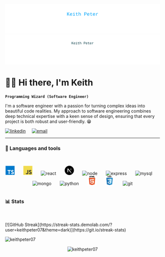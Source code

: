 ![Keith](./assets/code-light.gif#gh-dark-mode-only)
![Keith](./assets/code-dark.gif#gh-light-mode-only)


# 👋🏾 Hi there, I'm Keith

**`Programming Wizard (Software Engineer)`**

I'm a software engineer with a passion for turning complex ideas into beautiful code realities. My approach to software engineering combines deep technical expertise with a keen sense of design, ensuring that every project is both robust and user-friendly. 😁


<!--[![linkedin](https://custom-icon-badges.demolab.com/badge/-Linkedin-blue?style=for-the-badge&logoColor=white&logo=linkedin)](https://www.linkedin.com/in/keith-peter/)&nbsp;&nbsp;&nbsp;&nbsp;&nbsp;[![leetcode](https://custom-icon-badges.demolab.com/badge/Leetcode-yellow.svg?style=for-the-badge&logoColor=white&logo=leetcode)](https://leetcode.com/u/keithpeter/) &nbsp;&nbsp;&nbsp;&nbsp;&nbsp;[![email](https://custom-icon-badges.demolab.com/badge/-Send%20Email-red?style=for-the-badge&logoColor=white&logo=mail)](mailto:keithpeter07@gmail.com)-->

[![linkedin](https://custom-icon-badges.demolab.com/badge/-Linkedin-blue?style=for-the-badge&logoColor=white&logo=linkedin)](https://www.linkedin.com/in/keith-peter/)&nbsp;&nbsp;&nbsp;&nbsp;&nbsp;[![email](https://custom-icon-badges.demolab.com/badge/-Send%20Email-red?style=for-the-badge&logoColor=white&logo=mail)](mailto:keithpeter07@gmail.com)

---


### 🧰 Languages and tools
<br/>

<p align="center">

<img src="https://raw.githubusercontent.com/devicons/devicon/master/icons/typescript/typescript-original.svg" alt="typescript" width="30" />
&nbsp;&nbsp;&nbsp;&nbsp;&nbsp;

<img src="https://raw.githubusercontent.com/devicons/devicon/master/icons/javascript/javascript-original.svg" alt="javascript" width="30" />
&nbsp;&nbsp;&nbsp;&nbsp;&nbsp;

<img src="https://cdn.jsdelivr.net/gh/devicons/devicon@latest/icons/react/react-original.svg" alt="react" width="30"/>          
&nbsp;&nbsp;&nbsp;&nbsp;&nbsp;

<img src="https://raw.githubusercontent.com/devicons/devicon/master/icons/nextjs/nextjs-original.svg" alt="next" width="30" />
&nbsp;&nbsp;&nbsp;&nbsp;&nbsp;

<img src="https://cdn.jsdelivr.net/gh/devicons/devicon@latest/icons/nodejs/nodejs-original.svg" alt="node" width="30"/>
&nbsp;&nbsp;&nbsp;&nbsp;&nbsp;

<img src="https://cdn.jsdelivr.net/gh/devicons/devicon@latest/icons/express/express-original.svg" alt="express" width="30"/>
&nbsp;&nbsp;&nbsp;&nbsp;&nbsp;

<img src="https://cdn.jsdelivr.net/gh/devicons/devicon@latest/icons/mysql/mysql-original.svg" alt="mysql" width="30"/>
&nbsp;&nbsp;&nbsp;&nbsp;&nbsp;

<img src="https://cdn.jsdelivr.net/gh/devicons/devicon@latest/icons/mongodb/mongodb-original.svg" alt="mongo" width="30"/>
&nbsp;&nbsp;&nbsp;&nbsp;&nbsp;

<img src="https://cdn.jsdelivr.net/gh/devicons/devicon@latest/icons/python/python-plain.svg" alt="python" width="30"/>
&nbsp;&nbsp;&nbsp;&nbsp;&nbsp;

<img src="https://raw.githubusercontent.com/devicons/devicon/master/icons/html5/html5-original-wordmark.svg" alt="html5" width="30" />
&nbsp;&nbsp;&nbsp;&nbsp;&nbsp;

<img src="https://raw.githubusercontent.com/devicons/devicon/master/icons/css3/css3-original-wordmark.svg" alt="css3" width="30" /> 
&nbsp;&nbsp;&nbsp;&nbsp;&nbsp;

<img src="https://www.vectorlogo.zone/logos/git-scm/git-scm-icon.svg" alt="git" width="30"/>

</p>

#

### 📊 Stats
<br/>
<br/>
[![GitHub Streak](https://streak-stats.demolab.com/?user=keithpeter07&theme=dark)](https://git.io/streak-stats)
<p align="center">
  <img align="left" src="https://streak-stats.demolab.com/?user=keithpeter07&theme=dark" alt="keithpeter07" /></p>
<br/>
<p align="center">
  <img align="center" src="https://github-readme-stats.vercel.app/api/top-langs?username=keithpeter07&theme=dark&show_icons=true&locale=en&layout=compact" alt="keithpeter07" /></p>
</p>
